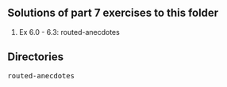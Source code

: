 ## Solutions of part 7 exercises to this folder
1. Ex 6.0 - 6.3: routed-anecdotes

## Directories
<pre>
routed-anecdotes
</pre>